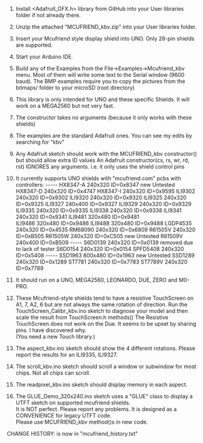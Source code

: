 1. Install <Adafruit_GFX.h> library from GitHub into your User libraries folder if not already there.

2. Unzip the attached "MCUFRIEND_kbv.zip" into your User libraries folder.

3. Insert your Mcufriend style display shield into UNO.   Only 28-pin shields are supported.

4. Start your Arduino IDE.

5. Build any of the Examples from the File->Examples->Mcufriend_kbv menu.
Most of them will write some text to the Serial window (9600 baud).   The BMP examples require you to copy the pictures from the bitmaps/ folder to your microSD (root directory)

6. This library is only intended for UNO and these specific Shields.   It will work on a MEGA2560 but not very fast.

7. The constructor takes no arguments (because it only works with these shields)

8. The examples are the standard Adafruit ones.   You can see my edits by searching for "kbv"

9. Any Adafruit sketch should work with the MCUFRIEND_kbv constructor() but should allow extra ID values
An Adafruit constructor(cs, rs, wr, rd, rst) IGNORES any arguments.   i.e. it only uses the shield control pins

10. It currently supports UNO shields with "mcufriend.com" pcbs with controllers:
----- HX8347-A 240x320  ID=0x8347 new Untested
HX8347-D 240x320  ID=0x4747
HX8347-I 240x320  ID=0x9595
ILI9302  240x320  ID=0x9302 
ILI9320  240x320  ID=0x9320
ILI9325  240x320  ID=0x9325
ILI9327  240x400  ID=0x9327
ILI9329  240x320  ID=0x9329 
ILI9335  240x320  ID=0x9335 
ILI9338  240x320  ID=0x9338 
ILI9341  240x320  ID=0x9341 
ILI9481  320x480  ID=0x9481  
ILI9486  320x480  ID=0x9486
ILI9488  320x480  ID=0x9488
LGDP4535 240x320  ID=0x4535
RM68090  240x320  ID=0x6809
R61505V  240x320  ID=0xB505
R61505W  240x320  ID=0xC505 new Untested
R61509V  240x400  ID=0xB509
----- S6D0139  240x320  ID=0x0139 removed due to lack of tester
S6D0154  240x320  ID=0x0154
SPFD5408 240x320  ID=0x5408
----- SSD1963  800x480  ID=0x1963 new Untested
SSD1289  240x320  ID=0x1289 
ST7781   240x320  ID=0x7783
ST7789V  240x320  ID=0x7789

11. It should run on a UNO, MEGA2560, LEONARDO, DUE, ZERO and M0-PRO.

12. These Mcufriend-style shields tend to have a resistive TouchScreen on A1, 7, A2, 6 but are not always the same rotation of direction.
Run the TouchScreen_Calibr_kbv.ino sketch to diagnose your model and then scale the result from TouchScreen.h methods()
The Resistive TouchScreen does not work on the Due.   It seems to be upset by sharing pins.  I have discovered why.   
(You need a new Touch library.)

13. The aspect_kbv.ino sketch should show the 4 different rotations.   Please report the results for an ILI9335, ILI9327. 

14. The scroll_kbv.ino sketch should scroll a window or subwindow for most chips.   Not all chips can scroll.

15. The readpixel_kbv.ino sketch should display memory in each aspect. 

16. The GLUE_Demo_320x240.ino sketch uses a "GLUE" class to display a UTFT sketch on supported mcufriend shields.   
    It is NOT perfect.   Please report any problems.    It is designed as a CONVENIENCE for legacy UTFT code.   
    Please use MCUFRIEND_kbv method()s in new code. 

CHANGE HISTORY: is now in "mcufriend_history.txt"
